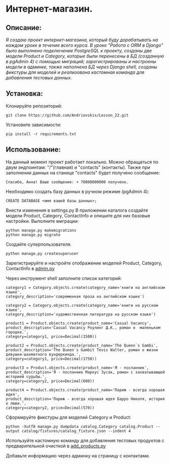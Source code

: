 # Интернет-магазин.
## Описание:
_Я создаю проект интернет-магазина, который буду дорабатывать на каждом уроке в течение всего курса.
В уроке "Работа с ORM в Django" было выполнено подключение PostgreSQL к проекту, созданы две модели
Product и Category, которые были перенесены в БД (созданную в pgAdmin 4) с помощью миграций;
зарегистрированы и настроены модели в админке, также наполнена БД через Django shell,
созданы фикстуры для моделей и реализована кастомная команда для добавления тестовых данных._

## Установка:
Клонируйте репозиторий:
```
git clone https://github.com/Andrievskis/Lesson_22.git

```
Установите зависимости:
```
pip install -r requirements.txt

```
## Использование:
На данный момент проект работает локально. 
Можно обращаться по двум эндпоинтам: "/"(главная) и "contacts" (контакты).
Также при заполнении данных на станице "contacts" будет получено сообщение:
```
Спасибо, Анна! Ваше сообщение: + 70000000000 получено.
```
Необходимо создать базу данных в ручном режиме (pgAdmin 4):
```
CREATE DATABASE <имя вашей базы данных>;
```
Внести изменения в settings.py
В приложении каталога создайте модели Product, Category, ContactInfo и опишите для них базовые настройки.
Выполните миграции:
```
python manage.py makemigrations
python manage.py migrate
```
Создайте суперпользователя.
```
python manage.py createsuperuser
```
Зарегистрируйте и настройте отображение моделей Product, Category, ContactInfo в [admin.py](catalog/admin.py)

Через инструмент shell заполните список категорий:
```
category1 = Category.objects.create(category_name='книги на английском языке', 
category_description='современная проза на английском языке')

category2 = Category.objects.create(category_name='книги на русском языке', 
category_description='художественная литература на русском языке')

product1 = Product.objects.create(product_name='Casual Vacancy', 
product_description='Casual Vacancy Роулинг Д.К., роман о  маленьком городке.', 
category=category1, price=Decimal(1500))

product2 = Product.objects.create(product_name='The Queen`s Gambi', 
product_description='The Queen`s Gambit Tevis Walter, роман о жизни девушки-шахматного вундеркинда.', 
category=category1, price=Decimal(1750))

product3 = Product.objects.create(product_name='Я - посланник', 
product_description='Я - посланник Маркус Зусак, роман с захватывающей историей судьбы.', 
category=category2, price=Decimal(600))

product4 = Product.objects.create(product_name='Париж - всегда хорошая идея', 
product_description='Париж - всегда хорошая идея Барро Николя, история о люви.', 
category=category2, price=Decimal(570))
```

Сформируйте фикстуры для моделей Category и Product:
```
python -Xutf8 manage.py dumpdata catalog.Category catalog.Product --output catalog/fixtures/catalog_fixture.json --indent 4
```

Используйте кастомную команду для добавления 
тестовых продуктов с предварительной очисткой в [add_products.py](catalog/management/commands/add_products.py)

Добавьте информацию через админку на страницу с контактами.
